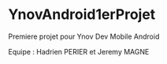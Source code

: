 # YnovAndroid1erProjet
Premiere projet pour Ynov Dev Mobile Android

Equipe : Hadrien PERIER et Jeremy MAGNE
